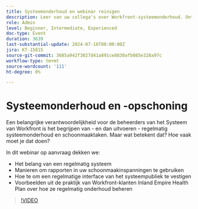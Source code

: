```yaml
---
title: Systeemonderhoud en webinar reinigen
description: Leer van uw collega's over Workfront-systeemonderhoud. Ontdek het belang van regelmatig onderhoud, leveraging rapporten, en echte voorbeelden van het Inland Empire Health Plan in ons webinar op bestelling.
role: Admin
level: Beginner, Intermediate, Experienced
doc-type: Event
duration: 3639
last-substantial-update: 2024-07-16T00:00:00Z
jira: KT-15815
source-git-commit: 3685a942f3027d41a891ce8830afb085e328a97c
workflow-type: tm+mt
source-wordcount: '111'
ht-degree: 0%

---
```



# Systeemonderhoud en -opschoning

Een belangrijke verantwoordelijkheid voor de beheerders van het Systeem van Workfront is het begrijpen van - en dan uitvoeren - regelmatig systeemonderhoud en schoonmaaktaken. Maar wat betekent dat? Hoe vaak moet je dat doen?

In dit webinar op aanvraag dekken we:

* Het belang van een regelmatig systeem
* Manieren om rapporten in uw schoonmaakinspanningen te gebruiken
* Hoe te om een regelmatige interface van het systeempubliek te vestigen
* Voorbeelden uit de praktijk van Workfront-klanten Inland Empire Health Plan over hoe ze regelmatig onderhoud beheren

>[!VIDEO](https://video.tv.adobe.com/v/3431009/?learn=on)

